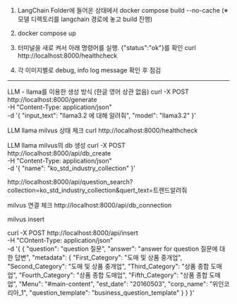 1. LangChain Folder에 들어온 상태에서 docker compose build --no-cache
   (※ 모델 디렉토리를 langchain 경로에 놓고 build 진행)

2. docker compose up

3. 터미널을 새로 켜서 아래 명령어를 실행. {"status":"ok"}를 확인
   curl http://localhost:8000/healthcheck

4. 각 이미지별로 debug, info log message 확인 후 점검


--------

LLM - llama를 이용한 생성 방식 (한글 영어 상관 없음)
curl -X POST http://localhost:8000/generate \
     -H "Content-Type: application/json" \
     -d '{
           "input_text": "llama3.2 에 대해 알려줘",
           "model": "llama3.2"
         }'

LLM llama milvus 상태 체크
curl http://localhost:8000/healthcheck

LLM llama milvus의 db 생성
curl -X POST http://localhost:8000/api/db_create \
        -H "Content-Type: application/json" \
        -d '{
                "name": "ko_std_industry_collection"
            }'


http://localhost:8000/api/question_search?collection=ko_std_industry_collection&quert_text=트렌드알려줘

milvus 연결 체크
http://localhost:8000/api/db_connection

milvus insert 

curl -X POST http://localhost:8000/api/insert \
        -H "COntent-Type: application/json" \
        -d '{
                {
                    "question": "question 질문",
                    "answer": "answer for question 질문에 대한 답변",
                    "metadata": {
                        "First_Category": "도매 및 상품 중개업",
                        "Second_Category": "도매 및 상품 중개업",
                        "Third_Category": "상품 종합 도매업",
                        "Fourth_Category": "상품 종합 도매업",
                        "Fifth_Category": "상품 종합 도매업",
                        "Menu": "#main-content",
                        "est_date": "20160503",
                        "corp_name": "위인코리아_1",
                        "question_template": "business_question_template"
                        }
                }
            }'